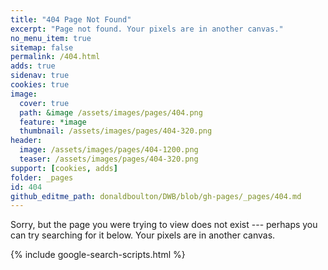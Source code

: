 ```yaml
---
title: "404 Page Not Found"
excerpt: "Page not found. Your pixels are in another canvas."
no_menu_item: true
sitemap: false
permalink: /404.html
adds: true
sidenav: true
cookies: true
image:
  cover: true
  path: &image /assets/images/pages/404.png
  feature: *image
  thumbnail: /assets/images/pages/404-320.png
header:
  image: /assets/images/pages/404-1200.png
  teaser: /assets/images/pages/404-320.png
support: [cookies, adds]
folder: _pages
id: 404
github_editme_path: donaldboulton/DWB/blob/gh-pages/_pages/404.md
---
```


Sorry, but the page you were trying to view does not exist --- perhaps you can try searching for it below. Your pixels are in another canvas.

{% include google-search-scripts.html %}
